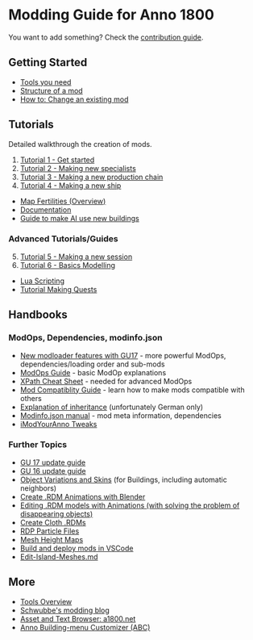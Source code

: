 # Modding Guide for Anno 1800

You want to add something? Check the [contribution guide](./contribution.md).

## Getting Started

- [Tools you need](./getting-started/tools-you-need.md)
- [Structure of a mod](./getting-started/structure-of-a-mod.md)
- [How to: Change an existing mod](./getting-started/change-existing-mod.md)

## Tutorials

Detailed walkthrough the creation of mods.

1. [Tutorial 1 - Get started](./hier0nimus-tutorials/01-my-first-mod/readme.md)
2. [Tutorial 2 - Making new specialists](./hier0nimus-tutorials/02-making-new-specialists/readme.md)
3. [Tutorial 3 - Making a new production chain](./hier0nimus-tutorials/03-making-new-production-chain/readme.md)
4. [Tutorial 4 - Making a new ship](./hier0nimus-tutorials/04-making-new-ship/readme.md)
- [Map Fertilities (Overview)](https://github.com/Pnski/Anno1800ModDoku/blob/main/Tutorials%2FMapFertilities.md)
- [Documentation](./documentation/README.md)
- [Guide to make AI use new buildings](./guides/AI%20using%20new%20buildings.md)

### Advanced Tutorials/Guides
5. [Tutorial 5 - Making a new session](./hier0nimus-tutorials/05-making-a-new-session/readme.md)
5. [Tutorial 6 - Basics Modelling](./hier0nimus-tutorials/06-basics-modelling/readme.md)
- [Lua Scripting](./Scripting)
- [Tutorial Making Quests](./hier0nimus-tutorials/Quests-Tutorial)

## Handbooks

### ModOps, Dependencies, modinfo.json

- [New modloader features with GU17](https://github.com/jakobharder/anno1800-mod-loader/blob/main/doc/modloader10.md#modloader-10-changes) - more powerful ModOps, dependencies/loading order and sub-mods
- [ModOps Guide](https://github.com/jakobharder/anno1800-mod-loader/blob/main/doc/modop-guide.md#modop-guide) - basic ModOp explanations
- [XPath Cheat Sheet](https://devhints.io/xpath) - needed for advanced ModOps
- [Mod Compatiblity Guide](./guides/mod-compatibility.md) - learn how to make mods compatible with others
- [Explanation of inheritance](https://maug-projekt.com/forum/index.php?thread/715-vererbung-von-vectorelements/) (unfortunately German only)
- [Modinfo.json manual](https://github.com/anno-mods/Modinfo) - mod meta information, dependencies
- [iModYourAnno Tweaks](https://github.com/anno-mods/iModYourAnno/wiki/Setting-up-your-Mod-for-tweaking)

### Further Topics

- [GU 17 update guide](./guides/gu17-update-guide.md)
- [GU 16 update guide](./guides/gu16-update-guide.md)
- [Object Variations and Skins](./guides/variations.md) (for Buildings, including automatic neighbors)
- [Create .RDM Animations with Blender](./guides/rdm_animations.md)
- [Editing .RDM models with Animations (with solving the problem of disappearing objects)](./guides/rdm_animations_edit.md)
- [Create Cloth .RDMs](./guides/clothes.md)
- [RDP Particle Files](./guides/particles.md)
- [Mesh Height Maps](./guides/Mesh-Height-Maps.md) 
- [Build and deploy mods in VSCode](https://github.com/anno-mods/vscode-anno-modding-tools/blob/main/doc/annomod.md)
- [Edit-Island-Meshes.md](./guides/Edit-Island-Meshes.md) 

## More

- [Tools Overview](./getting-started/tools-you-need.md#anno-tools-overview)
- [Schwubbe's modding blog](https://schwubbe.de/modding_blog.php)
- [Asset and Text Browser: a1800.net](https://a1800.net/)
- [Anno Building-menu Customizer (ABC)](https://github.com/AsciiBunny/AnnoBuildingmenuCustomizer)
